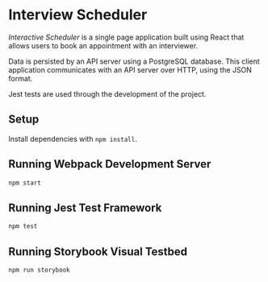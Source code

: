 # Interview Scheduler

*Interactive Scheduler* is a single page application built using React that allows users to book an appointment with an interviewer.

Data is persisted by an API server using a PostgreSQL database. This client application communicates with an API server over HTTP, using the JSON format.

Jest tests are used through the development of the project.

## Setup

Install dependencies with `npm install`.

## Running Webpack Development Server

```sh
npm start
```

## Running Jest Test Framework

```sh
npm test
```

## Running Storybook Visual Testbed

```sh
npm run storybook
```
